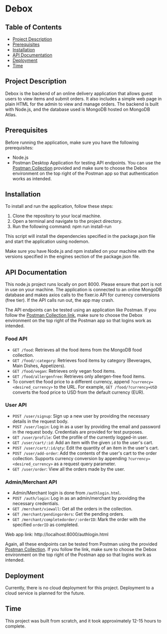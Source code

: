 # Debox

## Table of Contents

- [Project Description](#project-description)
- [Prerequisites](#prerequisites)
- [Installation](#installation)
- [API Documentation](#api-documentation)
- [Deployment](#deployment)
- [Time](#time)

## Project Description

Debox is the backend of an online delivery application that allows guest users to view items and submit orders. It also includes a simple web page in plain HTML for the admin to view and manage orders. The backend is built with Node.js, and the database used is MongoDB hosted on MongoDB Atlas.

## Prerequisites

Before running the application, make sure you have the following prerequisites:

- Node.js
- Postman Desktop Application for testing API endpoints. You can use the [Postman Collection](https://www.postman.com/winter-astronaut-614435/workspace/debox/collection/18021096-f018896d-0696-45ca-80c8-a9c5c67b6f67?action=share&creator=18021096) provided and make sure to choose the Debox environment on the top right of the Postman app so that authentication works as intended.


## Installation

To install and run the application, follow these steps:

1. Clone the repository to your local machine.
2. Open a terminal and navigate to the project directory.
3. Run the following command:
  npm run install-run

  This script will install the dependencies specified in the package.json file and start the application using nodemon.

Make sure you have Node.js and npm installed on your machine with the versions specified in the engines section of the package.json file.

## API Documentation

This node.js project runs locally on port 8000. Please ensure that port is not in use on your machine. The application is connected to an online MongoDB database and makes axios calls to the fixer.io API for currency conversions (free tier). If the API calls run out, the app may crash.

The API endpoints can be tested using an application like Postman. If you follow the [Postman Collection link](https://www.postman.com/winter-astronaut-614435/workspace/debox/collection/18021096-f018896d-0696-45ca-80c8-a9c5c67b6f67?action=share&creator=18021096), make sure to choose the Debox environment on the top right of the Postman app so that logins work as intended.

### Food API

- `GET /food`: Retrieves all the food items from the MongoDB food collection.
- `GET /food/:category`: Retrieves food items by category (Beverages, Main Dishes, Appetizers).
- `GET /food/vegan`: Retrieves only vegan food items.
- `GET /food/allergenfree`: Retrieves only allergen-free food items.
- To convert the food price to a different currency, append `?currency=<desired_currency>` to the URL. For example, `GET /food/?currency=USD` converts the food price to USD from the default currency (EUR).

### User API

- `POST /user/signup`: Sign up a new user by providing the necessary details in the request body.
- `POST /user/login`: Log in as a user by providing the email and password in the request body. Credentials are provided for test purposes.
- `GET /user/profile`: Get the profile of the currently logged-in user.
- `GET /user/cart/:id`: Add an item with the given `id` to the user's cart.
- `POST /user/cart/:id/qty`: Edit the quantity of an item in the user's cart.
- `POST /user/add-order`: Add the contents of the user's cart to the order collection. Supports currency conversion by appending `?currency=<desired_currency>` as a request query parameter.
- `GET /user/order`: View all the orders made by the user.

### Admin/Merchant API

- Admin/Merchant login is done from `/authlogin.html`.
- `POST /auth/login`: Log in as an admin/merchant by providing the necessary credentials.
- `GET /merchant/viewall`: Get all the orders in the collection.
- `GET /merchant/pendingorders`: Get the pending orders.
- `GET /merchant/completedorder/:orderID`: Mark the order with the specified `orderID` as completed.

Web app link: http://localhost:8000/authlogin.html

Again, all these endpoints can be tested from Postman using the provided [Postman Collection](https://www.postman.com/winter-astronaut-614435/workspace/debox/collection/18021096-f018896d-0696-45ca-80c8-a9c5c67b6f67?action=share&creator=18021096). If you follow the link, make sure to choose the Debox environment on the top right of the Postman app so that logins work as intended.

## Deployment

Currently, there is no cloud deployment for this project. Deployment to a cloud service is planned for the future.

## Time

This project was built from scratch, and it took approximately 12-15 hours to complete.

